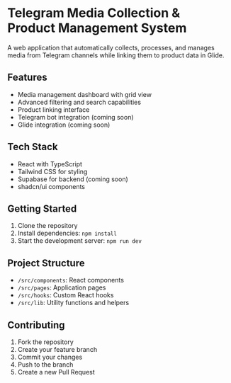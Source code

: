 # Telegram Media Collection & Product Management System

A web application that automatically collects, processes, and manages media from Telegram channels while linking them to product data in Glide.

## Features

- Media management dashboard with grid view
- Advanced filtering and search capabilities
- Product linking interface
- Telegram bot integration (coming soon)
- Glide integration (coming soon)

## Tech Stack

- React with TypeScript
- Tailwind CSS for styling
- Supabase for backend (coming soon)
- shadcn/ui components

## Getting Started

1. Clone the repository
2. Install dependencies: `npm install`
3. Start the development server: `npm run dev`

## Project Structure

- `/src/components`: React components
- `/src/pages`: Application pages
- `/src/hooks`: Custom React hooks
- `/src/lib`: Utility functions and helpers

## Contributing

1. Fork the repository
2. Create your feature branch
3. Commit your changes
4. Push to the branch
5. Create a new Pull Request